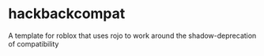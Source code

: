 # hackbackcompat
A template for roblox that uses rojo to work around the shadow-deprecation of compatibility
